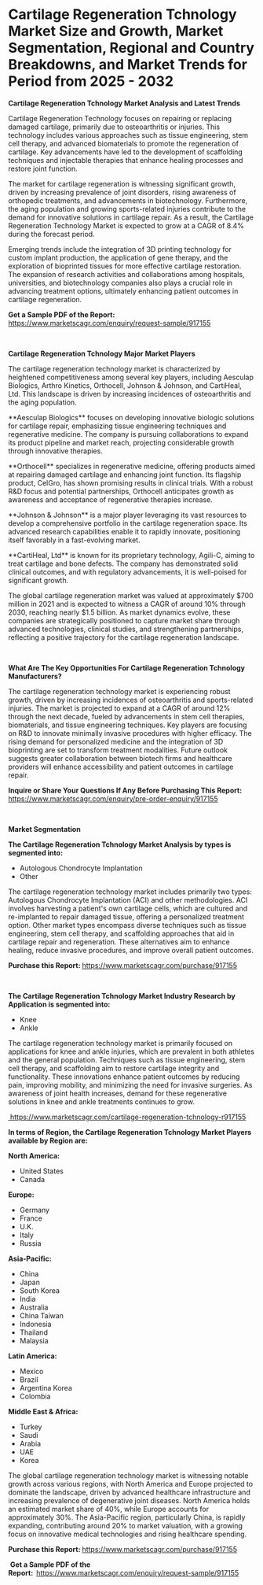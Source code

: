 <p><h1>Cartilage Regeneration Tchnology Market Size and Growth, Market Segmentation, Regional and Country Breakdowns, and Market Trends for Period from 2025 -  2032</h1></p><p><strong>Cartilage Regeneration Tchnology Market Analysis and Latest Trends</strong></p>
<p><p>Cartilage Regeneration Technology focuses on repairing or replacing damaged cartilage, primarily due to osteoarthritis or injuries. This technology includes various approaches such as tissue engineering, stem cell therapy, and advanced biomaterials to promote the regeneration of cartilage. Key advancements have led to the development of scaffolding techniques and injectable therapies that enhance healing processes and restore joint function.</p><p>The market for cartilage regeneration is witnessing significant growth, driven by increasing prevalence of joint disorders, rising awareness of orthopedic treatments, and advancements in biotechnology. Furthermore, the aging population and growing sports-related injuries contribute to the demand for innovative solutions in cartilage repair. As a result, the Cartilage Regeneration Technology Market is expected to grow at a CAGR of 8.4% during the forecast period.</p><p>Emerging trends include the integration of 3D printing technology for custom implant production, the application of gene therapy, and the exploration of bioprinted tissues for more effective cartilage restoration. The expansion of research activities and collaborations among hospitals, universities, and biotechnology companies also plays a crucial role in advancing treatment options, ultimately enhancing patient outcomes in cartilage regeneration.</p></p>
<p><strong>Get a Sample PDF of the Report:&nbsp;</strong> <a href="https://www.marketscagr.com/enquiry/request-sample/917155?utm_campaign=2176&utm_medium=2&utm_source=Github&utm_content=ia&utm_term=18042025&utm_id=cartilage-regeneration-tchnology">https://www.marketscagr.com/enquiry/request-sample/917155</a></p>
<p>&nbsp;</p>
<p><strong>Cartilage Regeneration Tchnology Major Market Players</strong></p>
<p><p>The cartilage regeneration technology market is characterized by heightened competitiveness among several key players, including Aesculap Biologics, Arthro Kinetics, Orthocell, Johnson & Johnson, and CartiHeal, Ltd. This landscape is driven by increasing incidences of osteoarthritis and the aging population.</p><p>**Aesculap Biologics** focuses on developing innovative biologic solutions for cartilage repair, emphasizing tissue engineering techniques and regenerative medicine. The company is pursuing collaborations to expand its product pipeline and market reach, projecting considerable growth through innovative therapies.</p><p>**Orthocell** specializes in regenerative medicine, offering products aimed at repairing damaged cartilage and enhancing joint function. Its flagship product, CelGro, has shown promising results in clinical trials. With a robust R&D focus and potential partnerships, Orthocell anticipates growth as awareness and acceptance of regenerative therapies increase.</p><p>**Johnson & Johnson** is a major player leveraging its vast resources to develop a comprehensive portfolio in the cartilage regeneration space. Its advanced research capabilities enable it to rapidly innovate, positioning itself favorably in a fast-evolving market.</p><p>**CartiHeal, Ltd** is known for its proprietary technology, Agili-C, aiming to treat cartilage and bone defects. The company has demonstrated solid clinical outcomes, and with regulatory advancements, it is well-poised for significant growth. </p><p>The global cartilage regeneration market was valued at approximately $700 million in 2021 and is expected to witness a CAGR of around 10% through 2030, reaching nearly $1.5 billion. As market dynamics evolve, these companies are strategically positioned to capture market share through advanced technologies, clinical studies, and strengthening partnerships, reflecting a positive trajectory for the cartilage regeneration landscape.</p></p>
<p>&nbsp;</p>
<p><strong>What Are The Key Opportunities For Cartilage Regeneration Tchnology Manufacturers?</strong></p>
<p><p>The cartilage regeneration technology market is experiencing robust growth, driven by increasing incidences of osteoarthritis and sports-related injuries. The market is projected to expand at a CAGR of around 12% through the next decade, fueled by advancements in stem cell therapies, biomaterials, and tissue engineering techniques. Key players are focusing on R&D to innovate minimally invasive procedures with higher efficacy. The rising demand for personalized medicine and the integration of 3D bioprinting are set to transform treatment modalities. Future outlook suggests greater collaboration between biotech firms and healthcare providers will enhance accessibility and patient outcomes in cartilage repair.</p></p>
<p><strong>Inquire or Share Your Questions If Any Before Purchasing This Report:</strong> <a href="https://www.marketscagr.com/enquiry/pre-order-enquiry/917155?utm_campaign=2176&utm_medium=2&utm_source=Github&utm_content=ia&utm_term=18042025&utm_id=cartilage-regeneration-tchnology">https://www.marketscagr.com/enquiry/pre-order-enquiry/917155</a></p>
<p>&nbsp;</p>
<p><strong>Market Segmentation</strong></p>
<p><strong>The Cartilage Regeneration Tchnology Market Analysis by types is segmented into:</strong></p>
<p><ul><li>Autologous Chondrocyte Implantation</li><li>Other</li></ul></p>
<p><p>The cartilage regeneration technology market includes primarily two types: Autologous Chondrocyte Implantation (ACI) and other methodologies. ACI involves harvesting a patient's own cartilage cells, which are cultured and re-implanted to repair damaged tissue, offering a personalized treatment option. Other market types encompass diverse techniques such as tissue engineering, stem cell therapy, and scaffolding approaches that aid in cartilage repair and regeneration. These alternatives aim to enhance healing, reduce invasive procedures, and improve overall patient outcomes.</p></p>
<p><strong>Purchase this Report:&nbsp;</strong><a href="https://www.marketscagr.com/purchase/917155?utm_campaign=2176&utm_medium=2&utm_source=Github&utm_content=ia&utm_term=18042025&utm_id=cartilage-regeneration-tchnology">https://www.marketscagr.com/purchase/917155</a></p>
<p>&nbsp;</p>
<p><strong>The Cartilage Regeneration Tchnology Market Industry Research by Application is segmented into:</strong></p>
<p><ul><li>Knee</li><li>Ankle</li></ul></p>
<p><p>The cartilage regeneration technology market is primarily focused on applications for knee and ankle injuries, which are prevalent in both athletes and the general population. Techniques such as tissue engineering, stem cell therapy, and scaffolding aim to restore cartilage integrity and functionality. These innovations enhance patient outcomes by reducing pain, improving mobility, and minimizing the need for invasive surgeries. As awareness of joint health increases, demand for these regenerative solutions in knee and ankle treatments continues to grow.</p></p>
<p><a href="https://www.marketscagr.com/cartilage-regeneration-tchnology-r917155?utm_campaign=2176&utm_medium=2&utm_source=Github&utm_content=ia&utm_term=18042025&utm_id=cartilage-regeneration-tchnology">&nbsp;https://www.marketscagr.com/cartilage-regeneration-tchnology-r917155</a></p>
<p><strong>In terms of Region, the Cartilage Regeneration Tchnology Market Players available by Region are:</strong></p>
<p>
    <p> <strong> North America: </strong>
        <ul>
            <li>United States</li>
            <li>Canada</li>
        </ul>
        </p> 
    <p> <strong> Europe: </strong>
        <ul>
            <li>Germany</li>
            <li>France</li>
            <li>U.K.</li>
            <li>Italy</li>
            <li>Russia</li>
        </ul>
        </p> 
    <p> <strong> Asia-Pacific: </strong>
        <ul>
            <li>China</li>
            <li>Japan</li>
            <li>South Korea</li>
            <li>India</li>
            <li>Australia</li>
            <li>China Taiwan</li>
            <li>Indonesia</li>
            <li>Thailand</li>
            <li>Malaysia</li>
        </ul>
        </p> 
    <p> <strong> Latin America: </strong>
        <ul>
            <li>Mexico</li>
            <li>Brazil</li>
            <li>Argentina Korea</li>
            <li>Colombia</li>
        </ul>
        </p> 
    <p> <strong> Middle East & Africa: </strong>
        <ul>
            <li>Turkey</li>
            <li>Saudi</li>
            <li>Arabia</li>
            <li>UAE</li>
            <li>Korea</li>
        </ul>
    </p>
    </p>
<p><p>The global cartilage regeneration technology market is witnessing notable growth across various regions, with North America and Europe projected to dominate the landscape, driven by advanced healthcare infrastructure and increasing prevalence of degenerative joint diseases. North America holds an estimated market share of 40%, while Europe accounts for approximately 30%. The Asia-Pacific region, particularly China, is rapidly expanding, contributing around 20% to market valuation, with a growing focus on innovative medical technologies and rising healthcare spending.</p></p>
<p><strong>Purchase this Report: </strong><a href="https://www.marketscagr.com/purchase/917155?utm_campaign=2176&utm_medium=2&utm_source=Github&utm_content=ia&utm_term=18042025&utm_id=cartilage-regeneration-tchnology">https://www.marketscagr.com/purchase/917155</a></p>
<p>&nbsp;<strong>Get a Sample PDF of the Report:&nbsp;&nbsp;</strong><a href="https://www.marketscagr.com/enquiry/request-sample/917155?utm_campaign=2176&utm_medium=2&utm_source=Github&utm_content=ia&utm_term=18042025&utm_id=cartilage-regeneration-tchnology">https://www.marketscagr.com/enquiry/request-sample/917155</a></p>
<p><strong></strong></p>
<p><p></p><p></p><p></p></p>